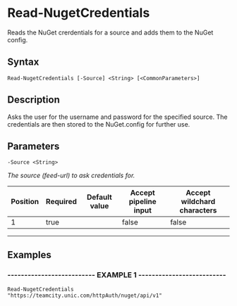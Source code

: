 

# Read-NugetCredentials

Reads the NuGet crerdentials for a source and adds them to the NuGet config.
## Syntax

    Read-NugetCredentials [-Source] <String> [<CommonParameters>]


## Description

Asks the user for the username and password for the specified source.
The credentials are then stored to the NuGet.config for further use.





## Parameters

    
    -Source <String>
_The source (feed-url) to ask credentials for._

| Position | Required | Default value | Accept pipeline input | Accept wildchard characters |
| -------- | -------- | ------------- | --------------------- | --------------------------- |
| 1 | true |  | false | false |


----

    

## Examples

### -------------------------- EXAMPLE 1 --------------------------
    Read-NugetCredentials "https://teamcity.unic.com/httpAuth/nuget/api/v1"
































